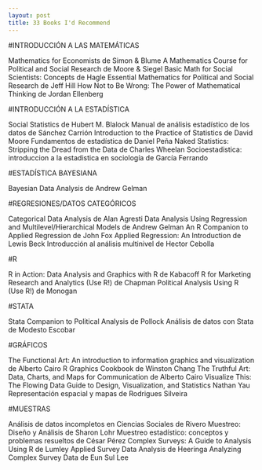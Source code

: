 ```yaml
---
layout: post
title: 33 Books I'd Recommend
---
```

#INTRODUCCIÓN A LAS MATEMÁTICAS

Mathematics for Economists de Simon & Blume
A Mathematics Course for Political and Social Research de Moore & Siegel
Basic Math for Social Scientists: Concepts de Hagle
Essential Mathematics for Political and Social Research de Jeff Hill
How Not to Be Wrong: The Power of Mathematical Thinking de Jordan Ellenberg

#INTRODUCCIÓN A LA ESTADÍSTICA

Social Statistics de Hubert M. Blalock
Manual de análisis estadístico de los datos de Sánchez Carrión
Introduction to the Practice of Statistics de David Moore
Fundamentos de estadística de Daniel Peña
Naked Statistics: Stripping the Dread from the Data de Charles Wheelan
Socioestadistica: introduccion a la estadistica en sociología de García Ferrando

#ESTADÍSTICA BAYESIANA

Bayesian Data Analysis de Andrew Gelman

#REGRESIONES/DATOS CATEGÓRICOS

Categorical Data Analysis de Alan Agresti
Data Analysis Using Regression and Multilevel/Hierarchical Models de Andrew Gelman
An R Companion to Applied Regression de John Fox
Applied Regression: An Introduction de Lewis Beck
Introducción al análisis multinivel de Hector Cebolla

#R

R in Action: Data Analysis and Graphics with R de Kabacoff
R for Marketing Research and Analytics (Use R!) de Chapman
Political Analysis Using R (Use R!) de Monogan

#STATA

Stata Companion to Political Analysis de Pollock
Análisis de datos con Stata de Modesto Escobar

#GRÁFICOS

The Functional Art: An introduction to information graphics and visualization de Alberto Cairo
R Graphics Cookbook de Winston Chang
The Truthful Art: Data, Charts, and Maps for Communication de Alberto Cairo
Visualize This: The Flowing Data Guide to Design, Visualization, and Statistics Nathan Yau
Representación espacial y mapas de Rodrigues Silveira

#MUESTRAS

Análisis de datos incompletos en Ciencias Sociales de Rivero
Muestreo: Diseño y Análisis de Sharon Lohr
Muestreo estadístico: conceptos y problemas resueltos de César Pérez 
Complex Surveys: A Guide to Analysis Using R de Lumley
Applied Survey Data Analysis de Heeringa
Analyzing Complex Survey Data de Eun Sul Lee
